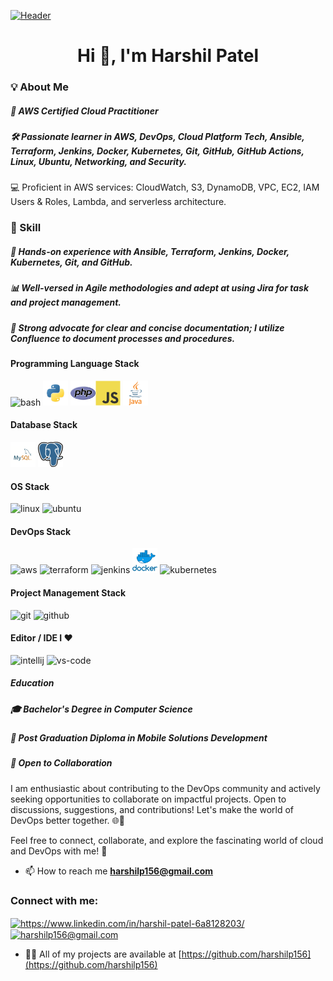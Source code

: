 [![Header](https://user-images.githubusercontent.com/74038190/241765440-80728820-e06b-4f96-9c9e-9df46f0cc0a5.gif)](harshilp156.github.io)
<h1 align="center">Hi 👋, I'm Harshil Patel</h1>
<!-- <h3 align="center">Exploring the Cloud and DevOps Universe | AWS Certified Cloud Practitioner 🌐 | Passionate about Learning, Coding, and Building Tech Solutions 💻🚀</h3> -->


<h3 align="left">💡 About Me</h3>

<h5>🔗 AWS Certified Cloud Practitioner </h5>
<h5>🛠️ Passionate learner in AWS, DevOps, Cloud Platform Tech, Ansible, Terraform, Jenkins, Docker, Kubernetes, Git, GitHub, GitHub Actions, Linux, Ubuntu, Networking, and Security. </h5>
<h7> 💻 Proficient in AWS services: CloudWatch, S3, DynamoDB, VPC, EC2, IAM Users & Roles, Lambda, and serverless architecture. </h7>


<h3 align="left">🚀 Skill</h3>

<h5> 🔄 Hands-on experience with Ansible, Terraform, Jenkins, Docker, Kubernetes, Git, and GitHub.</h5>
<h5>📊 Well-versed in Agile methodologies and adept at using Jira for task and project management.</h5>
<h5>📝 Strong advocate for clear and concise documentation; I utilize Confluence to document processes and procedures.</h5>

#### Programming Language Stack
<p align="left"><img src="https://www.vectorlogo.zone/logos/gnu_bash/gnu_bash-icon.svg" alt="bash" title="bash" title="bash" width="40" height="40"/>  <img src="https://raw.githubusercontent.com/github/explore/80688e429a7d4ef2fca1e82350fe8e3517d3494d/topics/python/python.png" alt="python" title="python" width="40" height="40"/> <img src="https://raw.githubusercontent.com/devicons/devicon/master/icons/php/php-original.svg" alt="php" width="40" height="40"/><img src="https://raw.githubusercontent.com/devicons/devicon/master/icons/javascript/javascript-original.svg" alt="javascript" width="40" height="40"/>  <img src="https://raw.githubusercontent.com/github/explore/80688e429a7d4ef2fca1e82350fe8e3517d3494d/topics/java/java.png" alt="java" title="java8" width="40" height="40"/> </p>

#### Database Stack
<p align="left"><img src="https://raw.githubusercontent.com/github/explore/80688e429a7d4ef2fca1e82350fe8e3517d3494d/topics/mysql/mysql.png" alt="mysql" title="mysql" width="40" height="40"/>  <img src="https://raw.githubusercontent.com/github/explore/80688e429a7d4ef2fca1e82350fe8e3517d3494d/topics/postgresql/postgresql.png" alt="postgresql" title="postgresql" width="40" height="40"/> </p>


#### OS Stack
<p align="left"><img src="https://brandlogos.net/wp-content/uploads/2020/03/Linux-logo.png" alt="linux" title="linux" width="40" height="40"/>  <img src="https://www.vectorlogo.zone/logos/ubuntu/ubuntu-icon.svg" alt="ubuntu" title="ubuntu" width="40" height="40"/>   </p>

#### DevOps Stack 
<p align="left"><img src="https://www.vectorlogo.zone/logos/amazon_aws/amazon_aws-icon.svg" alt="aws" title="aws" width="40" height="40"/> <img src="https://www.vectorlogo.zone/logos/terraformio/terraformio-icon.svg" alt="terraform" title="terraform" width="40" height="40"/> <img src="https://www.vectorlogo.zone/logos/jenkins/jenkins-icon.svg" alt="jenkins" title="jenkins" width="40" height="40"/>  <img src="https://raw.githubusercontent.com/github/explore/80688e429a7d4ef2fca1e82350fe8e3517d3494d/topics/docker/docker.png" alt="docker" title="docker" width="40" height="40"/>  <img src="https://www.vectorlogo.zone/logos/kubernetes/kubernetes-icon.svg" alt="kubernetes" title="kubernetes" width="40" height="40"/> </p>

#### Project Management Stack
<p align="left"><img src="https://www.vectorlogo.zone/logos/git-scm/git-scm-icon.svg" alt="git" title="git" width="40" height="40"/>  <img src="https://www.vectorlogo.zone/logos/github/github-icon.svg" alt="github" title="github" width="40" height="40"/></p>

#### Editor / IDE I ♥
<p align="left"> <img src="https://cdn.worldvectorlogo.com/logos/intellij-idea-1.svg" alt="intellij" title="intellij" width="40" height="40"/> <img src="https://www.vectorlogo.zone/logos/visualstudio_code/visualstudio_code-icon.svg" alt="vs-code" title="vs-code" width="40" height="40"/> </p>


<h5> Education </h5>
<h5>🎓 Bachelor's Degree in Computer Science</h5>
<h5>📜 Post Graduation Diploma in Mobile Solutions Development</h5>

<h5>🤝 Open to Collaboration</h5>
<p>I am enthusiastic about contributing to the DevOps community and actively seeking opportunities to collaborate on impactful projects. Open to discussions, suggestions, and contributions! Let's make the world of DevOps better together. 🌐🤖</p>

<p> Feel free to connect, collaborate, and explore the fascinating world of cloud and DevOps with me! 🌟</p>



- 📫 How to reach me **harshilp156@gmail.com**

<h3 align="left">Connect with me:</h3>
<p align="left">
<a href="https://www.linkedin.com/in/harshil-patel-6a8128203/" target="blank"><img align="center" src="https://raw.githubusercontent.com/rahuldkjain/github-profile-readme-generator/master/src/images/icons/Social/linked-in-alt.svg" alt="https://www.linkedin.com/in/harshil-patel-6a8128203/" height="30" width="40" /></a>
<a href="mailto:harshilp156@gmail.com" target="blank"><img align="center" src='https://cdn.imgbin.com/15/6/7/imgbin-google-gmail-logo-gmail-logo-svAP9KuBh8awWqAV2kBsabWiM.jpg' alt="harshilp156@gmail.com" height="30" width="40" /></a>
</p>



- 👨‍💻 All of my projects are available at [https://github.com/harshilp156](https://github.com/harshilp156)










